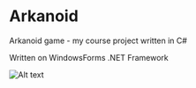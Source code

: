 # Arkanoid
Arkanoid game - my course project written in C#

Written on WindowsForms .NET Framework

![Alt text](https://sun9-65.userapi.com/impg/rEysvfIeaVfGPUzEeogic5JHSP5bizW5bdLBDg/_15GHqieaFU.jpg?size=750x1506&quality=96&sign=283b6853fccbbe76067ee11a8ad2b8d2&type=album "Screeshots of game forms")
